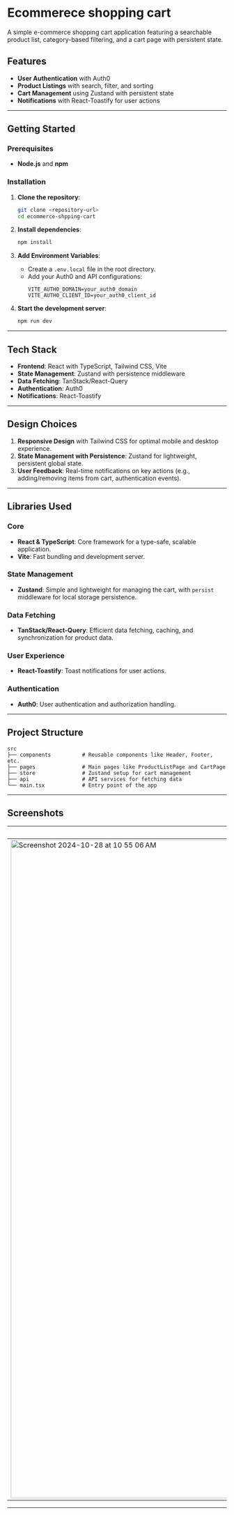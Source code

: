 # Ecommerece shopping cart

A simple e-commerce shopping cart application featuring a searchable product list, category-based filtering, and a cart page with persistent state.

## Features
- **User Authentication** with Auth0
- **Product Listings** with search, filter, and sorting
- **Cart Management** using Zustand with persistent state
- **Notifications** with React-Toastify for user actions

---

## Getting Started

### Prerequisites
- **Node.js** and **npm**

### Installation

1. **Clone the repository**:
   ```bash
   git clone <repository-url>
   cd ecommerce-shpping-cart
   ```

2. **Install dependencies**:
   ```bash
   npm install
   ```

3. **Add Environment Variables**:
   - Create a `.env.local` file in the root directory.
   - Add your Auth0 and API configurations:
     ```plaintext
     VITE_AUTH0_DOMAIN=your_auth0_domain
     VITE_AUTH0_CLIENT_ID=your_auth0_client_id
     ```

4. **Start the development server**:
   ```bash
   npm run dev
   ```

---

## Tech Stack

- **Frontend**: React with TypeScript, Tailwind CSS, Vite
- **State Management**: Zustand with persistence middleware
- **Data Fetching**: TanStack/React-Query
- **Authentication**: Auth0
- **Notifications**: React-Toastify

---

## Design Choices

1. **Responsive Design** with Tailwind CSS for optimal mobile and desktop experience.
2. **State Management with Persistence**: Zustand for lightweight, persistent global state.
3. **User Feedback**: Real-time notifications on key actions (e.g., adding/removing items from cart, authentication events).

---

## Libraries Used

### Core
- **React & TypeScript**: Core framework for a type-safe, scalable application.
- **Vite**: Fast bundling and development server.

### State Management
- **Zustand**: Simple and lightweight for managing the cart, with `persist` middleware for local storage persistence.
  
### Data Fetching
- **TanStack/React-Query**: Efficient data fetching, caching, and synchronization for product data.

### User Experience
- **React-Toastify**: Toast notifications for user actions.

### Authentication
- **Auth0**: User authentication and authorization handling.

---

## Project Structure

```
src
├── components          # Reusable components like Header, Footer, etc.
├── pages               # Main pages like ProductListPage and CartPage
├── store               # Zustand setup for cart management
├── api                 # API services for fetching data
└── main.tsx            # Entry point of the app
``````

---

## Screenshots

| **Product List**                     | **Cart Dropdown**                             |
|--------------------------------------|-----------------------------------------------|
| <img width="1512" alt="Screenshot 2024-10-28 at 10 55 06 AM" src="https://github.com/user-attachments/assets/ed76f480-e037-466a-83c2-2d7ea553ead4"> | <img width="1512" alt="Screenshot 2024-10-28 at 10 56 40 AM" src="https://github.com/user-attachments/assets/933c934e-778a-4112-b808-78d7f26bcb87">|


---
